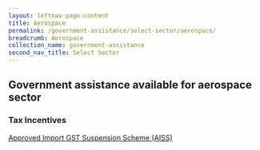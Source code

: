 ```yaml
---
layout: leftnav-page-content
title: Aerospace
permalink: /government-assistance/select-sector/aerospace/
breadcrumb: Aerospace
collection_name: government-assistance
second_nav_title: Select Sector
---
```


## Government assistance available for aerospace sector

### Tax Incentives

<a href="https://www.iras.gov.sg/irashome/Schemes/GST/Approved-Import-GST-Suspension-Scheme--AISS-/" target="_blank">Approved Import GST Suspension Scheme (AISS)</a>
